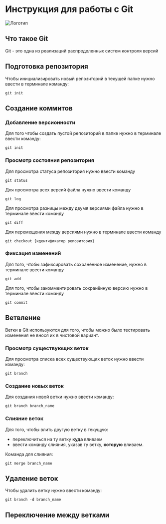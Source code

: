 # **Инструкция для работы с Git**

![Логотип](git.jpeg)

## Что такое Git
Git - это одна из реализаций распределенных систем контроля версий
## Подготовка репозитория

Чтобы инициализировать новый репозиторий в текущей папке нужно ввести в терминале команду:

    git init

## Создание коммитов

### Добавление версионности
Для того чтобы создать пустой репозиторий в папке нужно в терминале ввести команду:

    git init
### Просмотр состояния репозитория
Для просмотра статуса репозитория нужно ввести команду 

    git status
Для просмотра всех версий файла нужно ввести команду

    git log
Для просмотра разницы между двумя версиями файла нужно в терминале ввести команду

    git diff
Для перемещения между версиями нужно в терминале ввести команду

    git checkout {идентификатор репозитория}
### Фиксация изменений
Для того, чтобы зафиксировать сохранённое изменение, нужно в терминале ввести команду 

    git add
Для того, чтобы закомментировать сохранённую версию нужно в терминале ввести команду

    git commit
 
## Ветвление

Ветки в Git используются для того, чтобы можно было тестировать изменения не внося их в чистовой вариант.

### Просмотр существующих веток

Для просмотра списка всех существующих веток нужно ввести команду:

    git branch

### Создание новых веток

Для создания новой ветки нужно ввести команду:

    git branch branch_name

### Слияние веток

Для того, чтобы влить другую ветку в текущую:
- переключиться на ту ветку **куда** вливаем
- ввести команду слияния, указав ту ветку, **которую** вливаем.

Команда для слияния:

    git merge branch_name

## Удаление веток

Чтобы удалить ветку нужно ввести команду:

    git branch -d branch_name

## Переключение между ветками